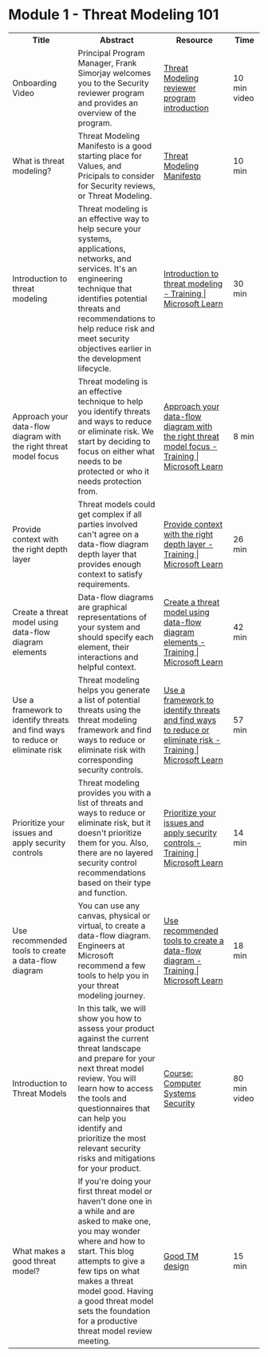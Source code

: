 # Module 1 - Threat Modeling 101


<table>
  <colgroup>
    <col style="width: 200px;">
    <col style="width: 400px;">
    <col style="width: 300px;">
    <col style="width: 100px;">
  </colgroup>
  <tr>
    <th>Title</th>
    <th>Abstract</th>
    <th>Resource</th>
    <th>Time</th>
  </tr>
  <tr>
    <td>Onboarding Video</td>
    <td>Principal Program Manager, Frank Simorjay welcomes you to the Security reviewer program and provides an overview of the program.</td>
    <td><a href="https://youtu.be/s-YrCIGwbVs"> Threat Modeling reviewer program introduction </a></td>
    <td>10 min video</tr>
  <tr>
    <td>What is threat modeling?</td>
    <td>Threat Modeling Manifesto is a good starting place for Values, and Pricipals to consider for Security reviews, or Threat Modeling.</td>
    <td><a href="https://www.threatmodelingmanifesto.org/"> Threat Modeling Manifesto</a></td>
    <td>10 min</td>
  </tr>
  <tr>
    <td>Introduction to threat modeling</td>
    <td>Threat modeling is an effective way to help secure your systems, applications, networks, and services. It's an engineering technique that identifies potential threats and recommendations to help reduce risk and meet security objectives earlier in the development lifecycle.</td>
    <td><a href="https://learn.microsoft.com/en-us/training/modules/tm-introduction-to-threat-modeling/"> Introduction to threat modeling - Training | Microsoft Learn</a></td>
    <td>30 min</td>
  </tr>
  <tr>
    <td>Approach your data-flow diagram with the right threat model focus</td>
    <td>Threat modeling is an effective technique to help you identify threats and ways to reduce or eliminate risk. We start by deciding to focus on either what needs to be protected or who it needs protection from.</td>
    <td><a href="https://learn.microsoft.com/en-us/training/modules/tm-approach-your-data-flow-diagram-with-the-right-threat-model-focus/">Approach your data-flow diagram with the right threat model focus - Training | Microsoft Learn</a></td>
    <td>8 min</td>
  </tr>
  <tr>
    <td>Provide context with the right depth layer</td>
    <td>Threat models could get complex if all parties involved can't agree on a data-flow diagram depth layer that provides enough context to satisfy requirements.</td>
    <td><a href="https://learn.microsoft.com/en-us/training/modules/tm-provide-context-with-the-right-depth-layer/">Provide context with the right depth layer - Training | Microsoft Learn</a></td>
    <td>26 min</td>
  </tr>
  <tr>
    <td>Create a threat model using data-flow diagram elements</td>
    <td>Data-flow diagrams are graphical representations of your system and should specify each element, their interactions and helpful context.</td>
    <td><a href="https://learn.microsoft.com/en-us/training/modules/tm-create-a-threat-model-using-foundational-data-flow-diagram-elements/">Create a threat model using data-flow diagram elements - Training | Microsoft Learn</td>
    <td>42 min</td>
  </tr>
  <tr>
    <td>Use a framework to identify threats and find ways to reduce or eliminate risk</td>
    <td>Threat modeling helps you generate a list of potential threats using the threat modeling framework and find ways to reduce or eliminate risk with corresponding security controls.</td>
    <td><a href="https://learn.microsoft.com/en-us/training/modules/tm-use-a-framework-to-identify-threats-and-find-ways-to-reduce-or-eliminate-risk/">Use a framework to identify threats and find ways to reduce or eliminate risk - Training | Microsoft Learn</a></td>
    <td>57 min</td>
  </tr>
 <tr>
    <td>Prioritize your issues and apply security controls</td>
    <td>Threat modeling provides you with a list of threats and ways to reduce or eliminate risk, but it doesn't prioritize them for you. Also, there are no layered security control recommendations based on their type and function.</td>
    <td><a href="https://learn.microsoft.com/en-us/training/modules/tm-prioritize-your-issues-and-apply-security-controls/">Prioritize your issues and apply security controls - Training | Microsoft Learn</a></td>
    <td>14 min</td>
  </tr>
  <tr>
    <td>Use recommended tools to create a data-flow diagram</td>
    <td>You can use any canvas, physical or virtual, to create a data-flow diagram. Engineers at Microsoft recommend a few tools to help you in your threat modeling journey.</td>
    <td><a href="https://learn.microsoft.com/en-us/training/modules/tm-use-recommended-tools-to-create-a-data-flow-diagram/">Use recommended tools to create a data-flow diagram - Training | Microsoft Learn</a></td>
    <td>18 min</td>
  </tr>
  <tr>
    <td>Introduction to Threat Models</td>
    <td>In this talk, we will show you how to assess your product against the current threat landscape and prepare for your next threat model review. You will learn how to access the tools and questionnaires that can help you identify and prioritize the most relevant security risks and mitigations for your product.</td>
    <td><a href="https://www.youtube.com/watch?v=GqmQg-cszw4">Course: Computer Systems Security</a></td>
    <td>80 min video</td>
  </tr>
  <tr>
    <td>What makes a good threat model?</td>
    <td>If you're doing your first threat model or haven't done one in a while and are asked to make one, you may wonder where and how to start. This blog attempts to give a few tips on what makes a threat model good. Having a good threat model sets the foundation for a productive threat model review meeting.</td>
    <td><a href="https://github.com/simorjay/PeerThreatModel/blob/main/Articles/Goodtm.md"> Good TM design</a></td>
    <td>15 min</td>
  </tr>
</table>


  

